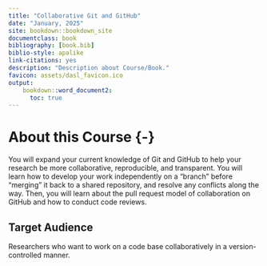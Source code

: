 ```yaml
---
title: "Collaborative Git and GitHub"
date: "January, 2025"
site: bookdown::bookdown_site
documentclass: book
bibliography: [book.bib]
biblio-style: apalike
link-citations: yes
description: "Description about Course/Book."
favicon: assets/dasl_favicon.ico
output:
    bookdown::word_document2:
      toc: true
---
```


# About this Course {-}

You will expand your current knowledge of Git and GitHub to help your research be more collaborative, reproducible, and transparent. You will learn how to develop your work independently on a “branch” before “merging” it back to a shared repository, and resolve any conflicts along the way. Then, you will learn about the pull request model of collaboration on GitHub and how to conduct code reviews.


## Target Audience

Researchers who want to work on a code base collaboratively in a version-controlled manner.


